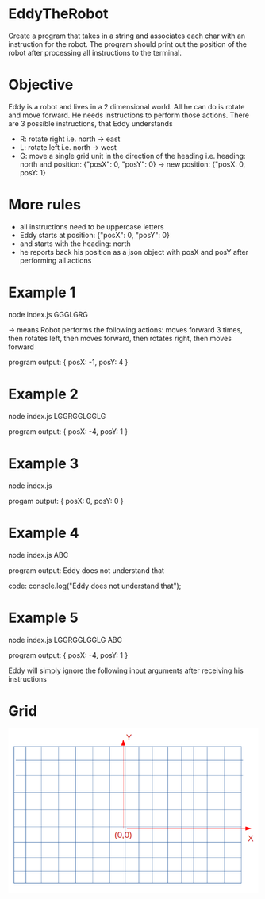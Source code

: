 # EddyTheRobot

Create a program that takes in a string and associates each char with an instruction for the robot. The program should print out the position of the robot after processing all instructions to the terminal.

Objective
=====

Eddy is a robot and lives in a 2 dimensional world. All he can do is rotate and move forward.
He needs instructions to perform those actions.
There are 3 possible instructions, that Eddy understands 

* R: rotate right i.e. north -> east
* L: rotate left i.e. north -> west
* G: move a single grid unit in the direction of the heading 
i.e. heading: north and position: {"posX": 0, "posY": 0} -> new position: {"posX: 0, posY: 1}

More rules
====

* all instructions need to be uppercase letters
* Eddy starts at position: {"posX": 0, "posY": 0} 
* and starts with the heading: north
* he reports back his position as a json object with posX and posY after performing all actions

Example 1
=====

node index.js GGGLGRG

-> means Robot performs the following actions: moves forward 3 times, then rotates left, then moves forward, then rotates right, then moves forward

program output: { posX: -1, posY: 4 }

Example 2
=====

node index.js LGGRGGLGGLG

program output: { posX: -4, posY: 1 }

Example 3
=====


node index.js

progam output: { posX: 0, posY: 0 }

Example 4
=====

node index.js ABC

program output: Eddy does not understand that

code: console.log("Eddy does not understand that");

Example 5
=====

node index.js LGGRGGLGGLG ABC

program output: { posX: -4, posY: 1 }

Eddy will simply ignore the following input arguments after receiving his instructions

Grid
=====

![Screenshot](2-dimens-coord-system.png)
